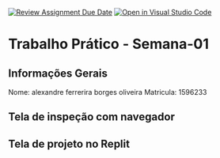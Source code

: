 [![Review Assignment Due Date](https://classroom.github.com/assets/deadline-readme-button-22041afd0340ce965d47ae6ef1cefeee28c7c493a6346c4f15d667ab976d596c.svg)](https://classroom.github.com/a/fWV9gbnp)
[![Open in Visual Studio Code](https://classroom.github.com/assets/open-in-vscode-2e0aaae1b6195c2367325f4f02e2d04e9abb55f0b24a779b69b11b9e10269abc.svg)](https://classroom.github.com/online_ide?assignment_repo_id=18590799&assignment_repo_type=AssignmentRepo)
# Trabalho Prático - Semana-01

## Informações Gerais
Nome: alexandre ferrerira borges oliveira
Matricula: 1596233

## Tela de inspeção com navegador


## Tela de projeto no Replit

